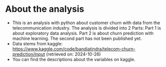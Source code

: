 # About the analysis
- This is an analysis with python about customer churn with data from the telecommunication industry. The analysis is divided into 2 Parts: Part 1 is about exploratory data analysis. Part 2 is about churn prediction with machine learning. The second part has not been published yet. 
- Data stems from kaggle: https://www.kaggle.com/code/bandiatindra/telecom-churn-prediction/input (retrieved on: 2024-10-26)
- You can find the descriptions about the variables on kaggle.
